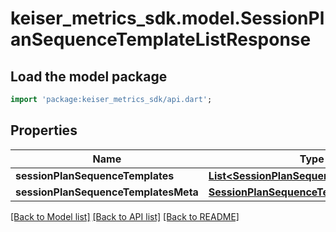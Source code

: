 # keiser_metrics_sdk.model.SessionPlanSequenceTemplateListResponse

## Load the model package
```dart
import 'package:keiser_metrics_sdk/api.dart';
```

## Properties
Name | Type | Description | Notes
------------ | ------------- | ------------- | -------------
**sessionPlanSequenceTemplates** | [**List&lt;SessionPlanSequenceTemplateData&gt;**](SessionPlanSequenceTemplateData.md) |  | 
**sessionPlanSequenceTemplatesMeta** | [**SessionPlanSequenceTemplateMeta**](SessionPlanSequenceTemplateMeta.md) |  | 

[[Back to Model list]](../README.md#documentation-for-models) [[Back to API list]](../README.md#documentation-for-api-endpoints) [[Back to README]](../README.md)


